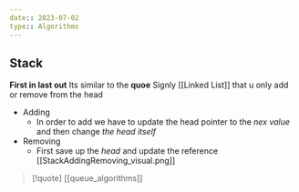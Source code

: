 ```yaml
---
date:: 2023-07-02
type:: Algorithms
---
```

## Stack 
**First in last out**
Its similar to the **quoe**
Signly [[Linked List]]  that u only add or remove from the head 
- Adding 
	- In order to add we have to update the head pointer to the *nex value* and then change *the head itself*
- Removing 
	- First save up the *head* and update the reference
	[[StackAddingRemoving_visual.png]]
 

>[!quote] [[queue_algorithms]] 